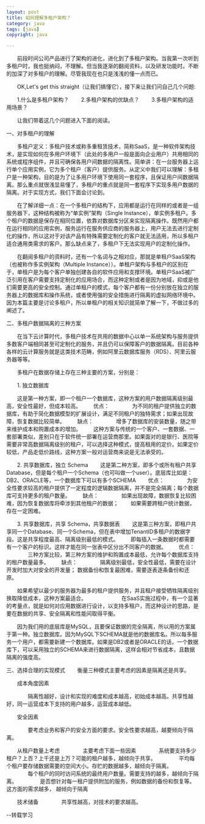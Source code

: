 ```yaml
---
layout: post
title: 如何理解多租户架构？
category: java
tags: [java]
copyright: java

---
```


　　前段时间公司产品进行了架构的进化，进化到了多租户架构。当我第一次听到多租户时，我也挺纳闷，不理解。但当我逐渐的翻阅资料，以及研发功能时。不断的加深了对多租户的理解。尽管我现在也只是浅浅的懂一点而已。

　　OK,Let's get this straight（让我们搞懂它），接下来让我们问自己几个问题:

　　1.什么是多租户架构？
　　2.多租户架构的优缺点？
　　3.多租户架构的适用场景？

　　让我们带着这几个问题进入下面的阅读。

一、对多租户的理解

　　多租户定义：多租户技术或称多重租赁技术，简称SaaS，是一种软件架构技术，是实现如何在多用户环境下（此处的多用户一般是面向企业用户）共用相同的系统或程序组件，并且可确保各用户间数据的隔离性。简单讲：在一台服务器上运行单个应用实例，它为多个租户（客户）提供服务。从定义中我们可以理解：多租户是一种架构，目的是为了让多用户环境下使用同一套程序，且保证用户间数据隔离。那么重点就很浅显易懂了，多租户的重点就是同一套程序下实现多用户数据的隔离。对于实现方式，我们下面会讨论到。

　　在了解详细一点：在一个多租户的结构下，应用都是运行在同样的或者是一组服务器下，这种结构被称为“单实例”架构（Single Instance），单实例多租户。多个租户的数据是保存在相同位置，依靠对数据库分区来实现隔离操作。既然用户都在运行相同的应用实例，服务运行在服务供应商的服务器上，用户无法去进行定制化的操作，所以这对于对该产品有特殊需要定制化的客户就无法适用，所以多租户适合通用类需求的客户。那么缺点来了，多租户下无法实现用户的定制化操作。

　　在翻阅多租户的资料时，还有一个名词与之相对应，那就是单租户SaaS架构（也被称作多实例架构（Multiple Instance））。单租户架构与多租户的区别在于，单租户是为每个客户单独创建各自的软件应用和支撑环境。单租户SaaS被广泛引用在客户需要支持定制化的应用场合，而这种定制或者是因为地域，抑或是他们需要更高的安全控制。通过单租户的模式，每个客户都有一份分别放在独立的服务器上的数据库和操作系统，或者使用强的安全措施进行隔离的虚拟网络环境中。因为本篇主要是讨论多租户，所以单租户的相关知识就简单了解一下，不做过多的阐述了。

二、多租户数据隔离的三种方案

　　在当下云计算时代，多租户技术在共用的数据中心以单一系统架构与服务提供多数客户端相同甚至可定制化的服务，并且仍可以保障客户的数据隔离。目前各种各样的云计算服务就是这类技术范畴，例如阿里云数据库服务（RDS）、阿里云服务器等等。

　　多租户在数据存储上存在三种主要的方案，分别是：

　　1. 独立数据库

　　这是第一种方案，即一个租户一个数据库，这种方案的用户数据隔离级别最高，安全性最好，但成本较高。 
　　优点： 
　　　　为不同的租户提供独立的数据库，有助于简化数据模型的扩展设计，满足不同租户的独特需求；如果出现故障，恢复数据比较简单。 
　　缺点： 
　　　　增多了数据库的安装数量，随之带来维护成本和购置成本的增加。 
　　这种方案与传统的一个客户、一套数据、一套部署类似，差别只在于软件统一部署在运营商那里。如果面对的是银行、医院等需要非常高数据隔离级别的租户，可以选择这种模式，提高租用的定价。如果定价较低，产品走低价路线，这种方案一般对运营商来说是无法承受的。

　　2. 共享数据库，独立 Schema 
　　这是第二种方案，即多个或所有租户共享Database，但是每个租户一个Schema（也可叫做一个user）。底层库比如是：DB2、ORACLE等，一个数据库下可以有多个SCHEMA
　　优点： 
　　　　为安全性要求较高的租户提供了一定程度的逻辑数据隔离，并不是完全隔离；每个数据库可支持更多的租户数量。
　　缺点： 
　　　　如果出现故障，数据恢复比较困难，因为恢复数据库将牵涉到其他租户的数据； 
　　如果需要跨租户统计数据，存在一定困难。

　　3. 共享数据库，共享 Schema，共享数据表
　　这是第三种方案，即租户共享同一个Database、同一个Schema，但在表中增加TenantID多租户的数据字段。这是共享程度最高、隔离级别最低的模式。
　　即每插入一条数据时都需要有一个客户的标识。这样才能在同一张表中区分出不同客户的数据。
　　优点： 
　　　　三种方案比较，第三种方案的维护和购置成本最低，允许每个数据库支持的租户数量最多。 
　　缺点： 
　　　　隔离级别最低，安全性最低，需要在设计开发时加大对安全的开发量； 数据备份和恢复最困难，需要逐表逐条备份和还原。

　　如果希望以最少的服务器为最多的租户提供服务，并且租户接受牺牲隔离级别换取降低成本，这种方案最适合。 
　　　　
　　在SaaS实施过程中，有一个显著的考量点，就是如何对应用数据进行设计，以支持多租户，而这种设计的思路，是要在数据的共享、安全隔离和性能间取得平衡。

　　因为我们用的底层库是MySQL，且要保证数据的完全隔离，所以用的方案属于第一种。独立数据库。因为MySQL下SCHEMA就是他的数据库名。所以每多服务一个用户，都需要新建一个数据库。如果是DB2或者是ORACLE的话，一个数据库下，可以采用独立的SCHEMA来进行数据隔离，这样会相对节省成本，且数据隔离的强度高。

三、选择合理的实现模式 
　　衡量三种模式主要考虑的因素是隔离还是共享。

　　成本角度因素 

　　　　隔离性越好，设计和实现的难度和成本越高，初始成本越高。共享性越好，同一运营成本下支持的用户越多，运营成本越低。

　　安全因素 

　　　　要考虑业务和客户的安全方面的要求。安全性要求越高，越要倾向于隔离。

　　从租户数量上考虑
　　　　主要考虑下面一些因素 
　　　　系统要支持多少租户？上百？上千还是上万？可能的租户越多，越倾向于共享。 
　　　　平均每个租户要存储数据需要的空间大小。存贮的数据越多，越倾向于隔离。 
　　　　每个租户的同时访问系统的最终用户数量。需要支持的越多，越倾向于隔离。 
　　　　是否想针对每一租户提供附加的服务，例如数据的备份和恢复等。这方面的需求越多， 越倾向于隔离

　　技术储备 
　　　　共享性越高，对技术的要求越高。

--转载学习